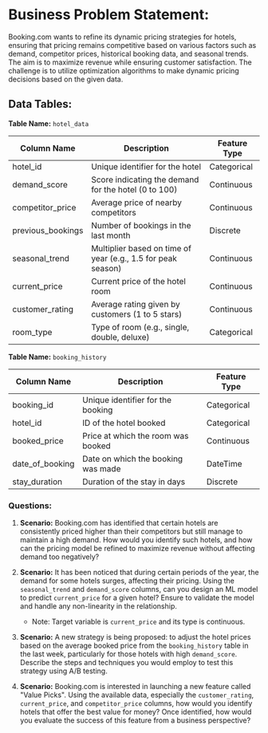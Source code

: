 # Business Problem Statement:
Booking.com wants to refine its dynamic pricing strategies for hotels, ensuring that pricing remains competitive based on various factors such as demand, competitor prices, historical booking data, and seasonal trends. The aim is to maximize revenue while ensuring customer satisfaction. The challenge is to utilize optimization algorithms to make dynamic pricing decisions based on the given data.

## Data Tables:

**Table Name:** `hotel_data`

| Column Name       | Description                                               | Feature Type     |
|-------------------|-----------------------------------------------------------|------------------|
| hotel_id          | Unique identifier for the hotel                           | Categorical      |
| demand_score      | Score indicating the demand for the hotel (0 to 100)      | Continuous       |
| competitor_price  | Average price of nearby competitors                       | Continuous       |
| previous_bookings | Number of bookings in the last month                      | Discrete         |
| seasonal_trend    | Multiplier based on time of year (e.g., 1.5 for peak season) | Continuous      |
| current_price     | Current price of the hotel room                           | Continuous       |
| customer_rating   | Average rating given by customers (1 to 5 stars)          | Continuous       |
| room_type         | Type of room (e.g., single, double, deluxe)               | Categorical      |

**Table Name:** `booking_history`

| Column Name       | Description                                               | Feature Type     |
|-------------------|-----------------------------------------------------------|------------------|
| booking_id        | Unique identifier for the booking                         | Categorical      |
| hotel_id          | ID of the hotel booked                                    | Categorical      |
| booked_price      | Price at which the room was booked                        | Continuous       |
| date_of_booking   | Date on which the booking was made                        | DateTime         |
| stay_duration     | Duration of the stay in days                              | Discrete         |

### Questions:

1. **Scenario:** Booking.com has identified that certain hotels are consistently priced higher than their competitors but still manage to maintain a high demand. How would you identify such hotels, and how can the pricing model be refined to maximize revenue without affecting demand too negatively?


2. **Scenario:** It has been noticed that during certain periods of the year, the demand for some hotels surges, affecting their pricing. Using the `seasonal_trend` and `demand_score` columns, can you design an ML model to predict `current_price` for a given hotel? Ensure to validate the model and handle any non-linearity in the relationship.

    - Note: Target variable is `current_price` and its type is continuous.

3. **Scenario:** A new strategy is being proposed: to adjust the hotel prices based on the average booked price from the `booking_history` table in the last week, particularly for those hotels with high `demand_score`. Describe the steps and techniques you would employ to test this strategy using A/B testing.


4. **Scenario:** Booking.com is interested in launching a new feature called "Value Picks". Using the available data, especially the `customer_rating`, `current_price`, and `competitor_price` columns, how would you identify hotels that offer the best value for money? Once identified, how would you evaluate the success of this feature from a business perspective?

